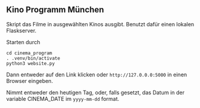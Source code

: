 ## Kino Programm München
Skript das Filme in ausgewählten Kinos ausgibt.
Benutzt dafür einen lokalen Flaskserver.

Starten durch
```
cd cinema_program
. .venv/bin/activate
python3 website.py
```
Dann entweder auf den Link klicken oder `http://127.0.0.0:5000` in einen Browser eingeben.

Nimmt entweder den heutigen Tag, oder, falls gesetzt, das Datum in der variable CINEMA_DATE im `yyyy-mm-dd` format.
